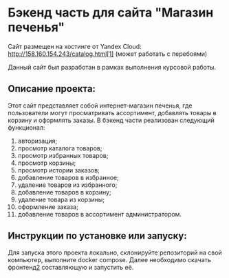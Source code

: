 # Бэкенд часть для сайта "Магазин печенья"

Сайт размещен на хостинге от Yandex Cloud: http://158.160.154.243/catalog.html[1] (может работать с перебоями)

Данный сайт был разработан в рамках выполнения курсовой работы. 

## Описание проекта:

Этот сайт представляет собой интернет-магазин печенья, где пользователи могут просматривать ассортимент, добавлять товары в корзину и оформлять заказы. В бэкенд части реализован следующий функционал:

1)	авторизация;
2)	просмотр каталога товаров;
3)	просмотр избранных товаров;
4)	просмотр корзины;
5)	просмотр истории заказов;
6)	добавление товаров в избранное;
7)	удаление товаров из избранного;
8)	добавление товаров в корзину;
9)	удаление товара из корзины;
10)	оформление заказа;
11)	добавление товаров в ассортимент администратором.

## Инструкции по установке или запуску:

Для запуска этого проекта локально, склонируйте репозиторий на свой компьютер, выполните docker compose. Далее необходимо скачать фронтенд[2] составляющую и запустить её.

[1]: http://158.160.154.243/catalog.html
[2]: https://github.com/tanpii/monstercrunch-frontend

